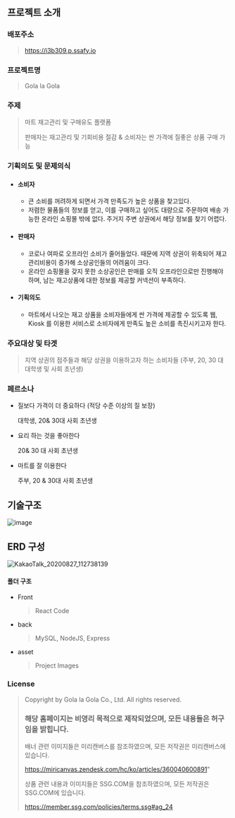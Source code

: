 ## 프로젝트 소개

### 배포주소

> https://i3b309.p.ssafy.io

### 프로젝트명

> Gola la Gola



### 주제

> 마트 재고관리 및 구매유도 플랫폼
>
> 판매자는 재고관리 및 기회비용 절감 & 소비자는 싼 가격에 질좋은 상품 구매 가능



### 기획의도 및 문제의식

- #### 소비자

  - 큰 소비를 꺼려하게 되면서 가격 만족도가 높은 상품을 찾고있다.
  - 저렴한 물품들의 정보를 얻고, 이를 구매하고 싶어도 대량으로 주문하여 배송 가능한 온라인 쇼핑몰 밖에 없다. 주거지 주변 상권에서 해당 정보를 찾기 어렵다. 

- #### 판매자

  - 코로나 여파로 오프라인 소비가 줄어들었다. 때문에 지역 상권이 위축되어 재고관리비용이 증가해 소상공인들의 어려움이 크다.
  - 온라인 쇼핑몰을 갖지 못한 소상공인은 판매를 오직 오프라인으로만 진행해야 하며, 남는 재고상품에 대한 정보를 제공할 커넥션이 부족하다.

- #### 기획의도

  - 마트에서 나오는 재고 상품을 소비자들에게 싼 가격에 제공할 수 있도록 웹, Kiosk 를 이용한 서비스로 소비자에게 만족도 높은 소비를 촉진시키고자 한다.



### 주요대상 및 타겟

> 지역 상권의 점주들과 해당 상권을 이용하고자 하는 소비자들 (주부, 20, 30 대 대학생 및 사회 초년생)



### 페르소나

- 질보다 가격이 더 중요하다 (적당 수준 이상의 질 보장)	

  대학생, 20& 30대 사회 초년생

- 요리 하는 것을 좋아한다 

  20& 30 대 사회 초년생

- 마트를 잘 이용한다

  주부, 20 & 30대 사회 초년생



## 기술구조

![image](https://user-images.githubusercontent.com/44697835/91255493-dbb35200-e79f-11ea-9180-a6dd1d5011bc.png)




## ERD 구성

![KakaoTalk_20200827_112738139](https://user-images.githubusercontent.com/44697835/91381643-da972900-e862-11ea-9500-649a7dd179de.png)



#### 폴더 구조

* Front

  > React Code

* back

  > MySQL, NodeJS, Express

* asset

  > Project Images



### License

> Copyright by Gola la Gola Co., Ltd. All rights reserved.
>
> ### 해당 홈페이지는 비영리 목적으로 제작되었으며, 모든 내용들은 허구임을 밝힙니다.
>
> 배너 관련 이미지들은 미리캔버스를 참조하였으며, 모든 저작권은 미리캔버스에 있습니다. 
>
> https://miricanvas.zendesk.com/hc/ko/articles/360040600891"
>
> 상품 관련 내용과 이미지들은 SSG.COM을 참조하였으며, 모든 저작권은 SSG.COM에 있습니다.
>
>  https://member.ssg.com/policies/terms.ssg#ag_24